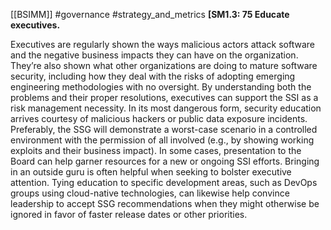 [[BSIMM]] #governance #strategy_and_metrics
**[SM1.3: 75 Educate executives.**


Executives are regularly shown the ways malicious actors attack software and the negative business impacts they can have on the organization. They’re also shown what other organizations are doing to mature software security, including how they deal with the risks of adopting emerging engineering methodologies with no oversight. By understanding both the problems and their proper resolutions, executives can support the SSI as a risk management necessity. In its most dangerous form, security education arrives courtesy of malicious hackers or public data exposure incidents. Preferably, the SSG will demonstrate a worst-case scenario in a controlled environment with the permission of all involved (e.g., by showing working exploits and their business impact). In some cases, presentation to the Board can help garner resources for a new or ongoing SSI efforts. Bringing in an outside guru is often helpful when seeking to bolster executive attention. Tying education to specific development areas, such as DevOps groups using cloud-native technologies, can likewise help convince leadership to accept SSG recommendations when they might otherwise be ignored in favor of faster release dates or other priorities.


